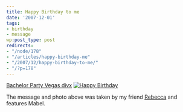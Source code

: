 ```yaml
---
title: Happy Birthday to me
date: '2007-12-01'
tags:
- birthday
- message
wp:post_type: post
redirects:
- "/node/178"
- "/articles/happy-birthday-me"
- "/2007/12/happy-birthday-to-me/"
- "/?p=178"
---
```


[Bachelor Party Vegas divx](http://www.iucn-tftsg.org/?bachelor_party_vegas) [ ![Happy Birthday](http://farm3.static.flickr.com/2109/2079204822_f46a1a9900.jpg) ](http://www.flickr.com/photos/bensheldon/2079204822/ "Happy Birthday by bensheldon, on Flickr")

The message and photo above was taken by my friend [Rebecca](http://circuitous.org) and features Mabel.
